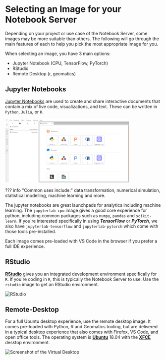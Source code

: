 # Selecting an Image for your Notebook Server

Depending on your project or use case of the Notebook Server, some images may be
more suitable than others. The following will go through the main features of
each to help you pick the most appropriate image for you.

When selecting an image, you have 3 main options:

- Jupyter Notebook (CPU, TensorFlow, PyTorch)
- RStudio
- Remote Desktop (r, geomatics)

## Jupyter Notebooks

[Jupyter Notebooks](https://jupyter.org/) are used to create and share
interactive documents that contain a mix of live code, visualizations, and text.
These can be written in `Python`, `Julia`, or `R`.

![Jupyter Notebooks](../images/jupyter_in_action.png)

<!-- prettier-ignore -->
??? info "Common uses include:" 
    data transformation, numerical simulation, statistical
    modelling, machine learning and more.

The jupyter notebooks are great launchpads for analytics including machine
learning. The `jupyterlab-cpu` image gives a good core experience for python,
including common packages such as `numpy`, `pandas` and `scikit-learn`. If
you're interested specifically in using **_TensorFlow_** or **_PyTorch_**, we
also have `jupyterlab-tensorflow` and `jupyterlab-pytorch` which come with those
tools pre-installed.

Each image comes pre-loaded with VS Code in the browser if you prefer a full IDE
experience.

## RStudio

**[RStudio](RStudio/)** gives you an integrated development environment
specifically for `R`. If you're coding in `R`, this is typically the Notebook
Server to use. Use the `rstudio` image to get an RStudio environment.

![RStudio](../images/rstudio_visual.png)

## Remote-Desktop

For a full Ubuntu desktop experience, use the remote desktop image. It comes
pre-loaded with Python, R and Geomatics tooling, but are delivered in a typical
desktop experience that also comes with Firefox, VS Code, and open office tools.
The operating system is **[Ubuntu](https://ubuntu.com/about)** 18.04 with the
**[XFCE](https://www.xfce.org/about)** desktop environment.

![Screenshot of the Virtual Desktop](../images/rd_desktop.png)
